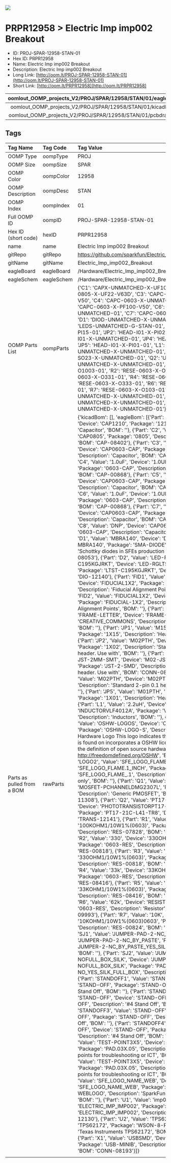 


  
![][im]
# PRPR12958 > Electric Imp imp002 Breakout

- ID: PROJ-SPAR-12958-STAN-01
- Hex ID: PRPR12958
- Name: Electric Imp imp002 Breakout
- Description: Electric Imp imp002 Breakout
- Long Link: [http://oom.lt/PROJ-SPAR-12958-STAN-01](http://oom.lt/PROJ-SPAR-12958-STAN-01)
- Short Link: [http://oom.lt/PRPR12958](http://oom.lt/PRPR12958)
  

|oomlout_OOMP_projects_V2/PROJ/SPAR/12958/STAN/01/eagleImage.png|oomlout_OOMP_projects_V2/PROJ/SPAR/12958/STAN/01/eagleSchemImage.png|oomlout_OOMP_projects_V2/PROJ/SPAR/12958/STAN/01/kicadPcb3dFront.png|oomlout_OOMP_projects_V2/PROJ/SPAR/12958/STAN/01/kicadPcb3dBack.png|
| :---: | :---: | :---: | :---: |
|oomlout_OOMP_projects_V2/PROJ/SPAR/12958/STAN/01/kicadPcb3d.png|oomlout_OOMP_projects_V2/PROJ/SPAR/12958/STAN/01/bomBack.png|oomlout_OOMP_projects_V2/PROJ/SPAR/12958/STAN/01/bomFront.png|oomlout_OOMP_projects_V2/PROJ/SPAR/12958/STAN/01/pcbdraw.svg|
|oomlout_OOMP_projects_V2/PROJ/SPAR/12958/STAN/01/pcbdrawBack.svg||||

## Tags
  

|Tag Name|Tag Code|Tag Value|
| :--- | :--- | :--- |
|OOMP Type|oompType|PROJ|
|OOMP Size|oompSize|SPAR|
|OOMP Color|oompColor|12958|
|OOMP Description|oompDesc|STAN|
|OOMP Index|oompIndex|01|
|Full OOMP ID|oompID|PROJ-SPAR-12958-STAN-01|
|Hex ID (short code)|hexID|PRPR12958|
|name|name|Electric Imp imp002 Breakout|
|gitRepo|gitRepo|https://github.com/sparkfun/Electric_Imp_imp002_Breakout|
|gitName|gitName|Electric_Imp_imp002_Breakout|
|eagleBoard|eagleBoard|/Hardware/Electric_Imp_imp002_Breakout.brd|
|eagleSchem|eagleSchem|/Hardware/Electric_Imp_imp002_Breakout.sch|
|OOMP Parts List|oompParts|{'C1': 'CAPX-UNMATCHED-X-UF10-01', 'C2': 'CAPC-0805-X-UF22-V63D', 'C3': 'CAPC-0603-X-PF100-V50', 'C4': 'CAPC-0603-X-UNMATCHED-01', 'C5': 'CAPC-0603-X-PF100-V50', 'C6': 'CAPC-0603-X-UNMATCHED-01', 'C7': 'CAPC-0603-X-PF100-V50', 'D1': 'DIOD-UNMATCHED-X-UNMATCHED-01', 'D2': 'LEDS-UNMATCHED-G-STAN-01', 'JP1': 'HEAD-I01-X-PI15-01', 'JP2': 'HEAD-I01-X-PI02-01', 'JP3': 'HEAD-I01-X-UNMATCHED-01', 'JP4': 'HEAD-I01-X-PI02-01', 'JP5': 'HEAD-I01-X-PI01-01', 'L1': 'UNMATCHED-UNMATCHED-X-UNMATCHED-01', 'Q1': 'UNMATCHED-SO23-X-UNMATCHED-01', 'Q2': 'UNMATCHED-UNMATCHED-X-UNMATCHED-01', 'R1': 'RESE-0603-X-O1003-01', 'R2': 'RESE-0603-X-O331-01', 'R3': 'RESE-0603-X-O331-01', 'R4': 'RESE-0603-X-O333-01', 'R5': 'RESE-0603-X-O333-01', 'R6': 'RESE-0603-X-O623-01', 'R7': 'RESE-0603-X-O103-01', 'U1': 'UNMATCHED-UNMATCHED-X-UNMATCHED-01', 'U2': 'UNMATCHED-UNMATCHED-X-UNMATCHED-01', 'X1': 'UNMATCHED-UNMATCHED-X-UNMATCHED-01'}|
|Parts as pulled from a BOM|rawParts|{'kicadBom': [], 'eagleBom': [{'Part': 'C1', 'Value': '10uF', 'Device': 'CAP1210', 'Package': '1210', 'Description': 'Capacitor', 'BOM': ''}, {'Part': 'C2', 'Value': '22uF', 'Device': 'CAP0805', 'Package': '0805', 'Description': 'Capacitor', 'BOM': 'CAP-08402'}, {'Part': 'C3', 'Value': '100pF', 'Device': 'CAP0603-CAP', 'Package': '0603-CAP', 'Description': 'Capacitor', 'BOM': 'CAP-07883'}, {'Part': 'C4', 'Value': '1.0uF', 'Device': '1.0UF-16V-10%(0603)', 'Package': '0603-CAP', 'Description': 'CAP-00868', 'BOM': 'CAP-00868'}, {'Part': 'C5', 'Value': '100pF', 'Device': 'CAP0603-CAP', 'Package': '0603-CAP', 'Description': 'Capacitor', 'BOM': 'CAP-07883'}, {'Part': 'C6', 'Value': '1.0uF', 'Device': '1.0UF-16V-10%(0603)', 'Package': '0603-CAP', 'Description': 'CAP-00868', 'BOM': 'CAP-00868'}, {'Part': 'C7', 'Value': '100pF', 'Device': 'CAP0603-CAP', 'Package': '0603-CAP', 'Description': 'Capacitor', 'BOM': 'CAP-07883'}, {'Part': 'C8', 'Value': 'DNP', 'Device': 'CAP0603-CAP', 'Package': '0603-CAP', 'Description': 'Capacitor', 'BOM': ''}, {'Part': 'D1', 'Value': 'MBRA140', 'Device': 'DIODE-SCHOTTKY-MBRA140', 'Package': 'SMA-DIODE', 'Description': 'Schottky diodes in SFEs production catalog', 'BOM': 'DIO-08053'}, {'Part': 'D2', 'Value': 'LED-RGLTST-C195KGJRKT', 'Device': 'LED-RGLTST-C195KGJRKT', 'Package': 'LTST-C195KGJRKT', 'Description': '', 'BOM': 'DIO-12140'}, {'Part': 'FID1', 'Value': 'FIDUCIAL1X2', 'Device': 'FIDUCIAL1X2', 'Package': 'FIDUCIAL-1X2', 'Description': 'Fiducial Alignment Points', 'BOM': ''}, {'Part': 'FID2', 'Value': 'FIDUCIAL1X2', 'Device': 'FIDUCIAL1X2', 'Package': 'FIDUCIAL-1X2', 'Description': 'Fiducial Alignment Points', 'BOM': ''}, {'Part': 'FRAME1', 'Value': 'FRAME-LETTER', 'Device': 'FRAME-LETTER', 'Package': 'CREATIVE_COMMONS', 'Description': 'Schematic Frame', 'BOM': ''}, {'Part': 'JP1', 'Value': 'M15', 'Device': 'M15', 'Package': '1X15', 'Description': 'Header 15', 'BOM': ''}, {'Part': 'JP2', 'Value': 'M02PTH', 'Device': 'M02PTH', 'Package': '1X02', 'Description': 'Standard 2-pin 0.1 header. Use with', 'BOM': ''}, {'Part': 'JP3', 'Value': 'M02-JST-2MM-SMT', 'Device': 'M02-JST-2MM-SMT', 'Package': 'JST-2-SMD', 'Description': 'Standard 2-pin 0.1 header. Use with', 'BOM': 'CONN-08352'}, {'Part': 'JP4', 'Value': 'M02PTH', 'Device': 'M02PTH', 'Package': '1X02', 'Description': 'Standard 2-pin 0.1 header. Use with', 'BOM': ''}, {'Part': 'JP5', 'Value': 'M01PTH', 'Device': 'M01PTH', 'Package': '1X01', 'Description': 'Header 1', 'BOM': ''}, {'Part': 'L1', 'Value': '2.2uH', 'Device': 'INDUCTORVLF4012A', 'Package': 'VLF4012A', 'Description': 'Inductors', 'BOM': ''}, {'Part': 'LOGO1', 'Value': 'OSHW-LOGOS', 'Device': 'OSHW-LOGOS', 'Package': 'OSHW-LOGO-S', 'Description': 'Open Source Hardware Logo This logo indicates the piece of hardware it is found on incorporates a OSHW license and/or adheres to the definition of open source hardware found here: http://freedomdefined.org/OSHW', 'BOM': ''}, {'Part': 'LOGO2', 'Value': 'SFE_LOGO_FLAME.1_INCH', 'Device': 'SFE_LOGO_FLAME.1_INCH', 'Package': 'SFE_LOGO_FLAME_.1', 'Description': 'SFE Logo, flame only', 'BOM': ''}, {'Part': 'Q1', 'Value': 'DMG2307L', 'Device': 'MOSFET-PCHANNELDMG2307L', 'Package': 'SOT23-3', 'Description': 'Generic PMOSFET', 'BOM': 'TRANS-11308'}, {'Part': 'Q2', 'Value': 'PT17-21C-L41-TR8', 'Device': 'PHOTOTRANSISTORPT17-21C-L41-TR8', 'Package': 'PT17-21C-L41-TR8', 'Description': '', 'BOM': 'TRANS-12141'}, {'Part': 'R1', 'Value': '100k', 'Device': '100KOHM1/10W1%(0603)', 'Package': '0603-RES', 'Description': 'RES-07828', 'BOM': 'RES-07828'}, {'Part': 'R2', 'Value': '330', 'Device': '330OHM1/10W1%(0603)', 'Package': '0603-RES', 'Description': 'RES-00818', 'BOM': 'RES-00818'}, {'Part': 'R3', 'Value': '330', 'Device': '330OHM1/10W1%(0603)', 'Package': '0603-RES', 'Description': 'RES-00818', 'BOM': 'RES-00818'}, {'Part': 'R4', 'Value': '33k', 'Device': '33KOHM1/10W1%(0603)', 'Package': '0603-RES', 'Description': 'RES-08416', 'BOM': 'RES-08416'}, {'Part': 'R5', 'Value': '33k', 'Device': '33KOHM1/10W1%(0603)', 'Package': '0603-RES', 'Description': 'RES-08416', 'BOM': 'RES-08416'}, {'Part': 'R6', 'Value': '62k', 'Device': 'RESISTOR0603', 'Package': '0603-RES', 'Description': 'Resistor', 'BOM': 'RES-09993'}, {'Part': 'R7', 'Value': '10K', 'Device': '10KOHM1/10W1%(0603)0603', 'Package': '0603-RES', 'Description': 'RES-00824', 'BOM': 'RES-00824'}, {'Part': 'SJ1', 'Value': 'JUMPER-PAD-2-NC_BY_PASTE', 'Device': 'JUMPER-PAD-2-NC_BY_PASTE', 'Package': 'PAD-JUMPER-2-NC_BY_PASTE_YES_SILK', 'Description': '', 'BOM': ''}, {'Part': 'SJ2', 'Value': 'JUMPER-PAD-3-NOFULL_BOX_SILK', 'Device': 'JUMPER-PAD-3-NOFULL_BOX_SILK', 'Package': 'PAD-JUMPER-3-NO_YES_SILK_FULL_BOX', 'Description': '', 'BOM': ''}, {'Part': 'STANDOFF1', 'Value': 'STAND-OFF', 'Device': 'STAND-OFF', 'Package': 'STAND-OFF', 'Description': '#4 Stand Off', 'BOM': ''}, {'Part': 'STANDOFF2', 'Value': 'STAND-OFF', 'Device': 'STAND-OFF', 'Package': 'STAND-OFF', 'Description': '#4 Stand Off', 'BOM': ''}, {'Part': 'STANDOFF3', 'Value': 'STAND-OFF', 'Device': 'STAND-OFF', 'Package': 'STAND-OFF', 'Description': '#4 Stand Off', 'BOM': ''}, {'Part': 'STANDOFF4', 'Value': 'STAND-OFF', 'Device': 'STAND-OFF', 'Package': 'STAND-OFF', 'Description': '#4 Stand Off', 'BOM': ''}, {'Part': 'TP1', 'Value': 'TEST-POINT3X5', 'Device': 'TEST-POINT3X5', 'Package': 'PAD.03X.05', 'Description': 'Bare copper test points for troubleshooting or ICT', 'BOM': ''}, {'Part': 'TP2', 'Value': 'TEST-POINT3X5', 'Device': 'TEST-POINT3X5', 'Package': 'PAD.03X.05', 'Description': 'Bare copper test points for troubleshooting or ICT', 'BOM': ''}, {'Part': 'U$9', 'Value': 'SFE_LOGO_NAME_WEB', 'Device': 'SFE_LOGO_NAME_WEB', 'Package': 'SFE-NEW-WEBLOGO', 'Description': 'SparkFun.com board silk.', 'BOM': ''}, {'Part': 'U1', 'Value': 'imp002', 'Device': 'ELECTRIC_IMP_IMP002', 'Package': 'ELECTRIC_IMP_IMP002', 'Description': '', 'BOM': 'IC-12130'}, {'Part': 'U2', 'Value': 'TPS62172', 'Device': 'TPS62172', 'Package': 'WSON-8-PAD', 'Description': 'Texas Instruments TPS62172', 'BOM': 'IC-11307'}, {'Part': 'X1', 'Value': 'USBSMD', 'Device': 'USBSMD', 'Package': 'USB-MINIB', 'Description': 'USB Connectors', 'BOM': 'CONN-08193'}]}|
||||



[im]: PROJ/SPAR/12958/STAN/01/kicadPcb3d_450.png
